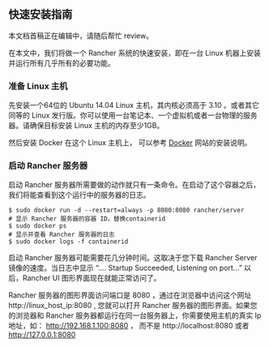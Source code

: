 ## 快速安装指南
本文档首稿正在编辑中，请随后帮忙 review。

在本文中，我们将做一个 Rancher 系统的快速安装，即在一台 Linux 机器上安装并运行所有几乎所有的必要功能。

### 准备 Linux 主机
先安装一个64位的 Ubuntu 14.04 Linux 主机，其内核必须高于 3.10 。或者其它同等的 Linux 发行版。你可以使用一台笔记本、一个虚拟机或者一台物理的服务器。请确保目标安装 Linux 主机的内存至少1GB。

然后安装 Docker 在这个 Linux 主机上， 可以参考 [Docker](https://docs.docker.com/installation/ubuntulinux/) 网站的安装说明。

### 启动 Rancher 服务器
启动 Rancher 服务器所需要做的动作就只有一条命令。在启动了这个容器之后，我们将能查看到这个运行中的服务器的日志。

```
$ sudo docker run -d --restart=always -p 8080:8080 rancher/server
# 显示 Rancher 服务器的容器 ID，替换containerid
$ sudo docker ps
# 显示并查看 Rancher 服务器的日志
$ sudo docker logs -f containerid
```
启动 Rancher 服务器可能需要花几分钟时间。这取决于您下载 Rancher Server镜像的速度。当日志中显示 “.... Startup Succeeded, Listening on port...” 以后，Rancher UI 图形界面现在就能正常访问了。

Rancher 服务器的图形界面访问端口是 8080 ，通过在浏览器中访问这个网址 http://linux_host_ip:8080 , 您就可以打开 Rancher 服务器的图形界面。如果您的浏览器和 Rancher 服务器都运行在同一台服务器上，你需要使用主机的真实 Ip 地址，如： http://192.168.1.100:8080 ， 而不是 http://localhost:8080 或者 http://127.0.0.1:8080



